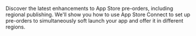 Discover the latest enhancements to App Store pre-orders, including regional publishing. We'll show you how to use App Store Connect to set up pre-orders to simultaneously soft launch your app and offer it in different regions.

